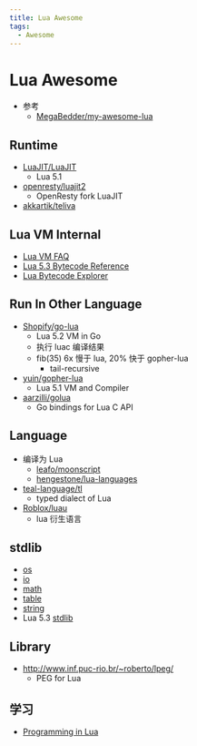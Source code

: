 ```yaml
---
title: Lua Awesome
tags:
  - Awesome
---
```


# Lua Awesome

- 参考
  - [MegaBedder/my-awesome-lua](https://github.com/MegaBedder/my-awesome-lua)

## Runtime

- [LuaJIT/LuaJIT](https://github.com/LuaJIT/LuaJIT)
  - Lua 5.1
- [openresty/luajit2](https://github.com/openresty/luajit2)
  - OpenResty fork LuaJIT
- [akkartik/teliva](https://github.com/akkartik/teliva)

## Lua VM Internal

- [Lua VM FAQ](https://gist.github.com/zeux/bb646a63c02ff2828117092036d2d174)
- [Lua 5.3 Bytecode Reference](https://the-ravi-programming-language.readthedocs.io/en/latest/lua_bytecode_reference.html)
- [Lua Bytecode Explorer](https://www.luac.nl/)

## Run In Other Language

- [Shopify/go-lua](https://github.com/Shopify/go-lua)
  - Lua 5.2 VM in Go
  - 执行 luac 编译结果
  - fib(35) 6x 慢于 lua, 20% 快于 gopher-lua
    - tail-recursive
- [yuin/gopher-lua](https://github.com/yuin/gopher-lua)
  - Lua 5.1 VM and Compiler
- [aarzilli/golua](https://github.com/aarzilli/golua)
  - Go bindings for Lua C API

## Language

- 编译为 Lua
  - [leafo/moonscript](https://github.com/leafo/moonscript)
  - [hengestone/lua-languages](https://github.com/hengestone/lua-languages)
- [teal-language/tl](https://github.com/teal-language/tl)
  - typed dialect of Lua
- [Roblox/luau](https://github.com/Roblox/luau)
  - lua 衍生语言

## stdlib

- [os](http://lua-users.org/wiki/OsLibraryTutorial)
- [io](http://lua-users.org/wiki/IoLibraryTutorial)
- [math](http://lua-users.org/wiki/MathLibraryTutorial)
- [table](http://lua-users.org/wiki/TableLibraryTutorial)
- [string](http://lua-users.org/wiki/StringLibraryTutorial)
- Lua 5.3 [stdlib](https://www.lua.org/manual/5.3/manual.html#6)

## Library

- http://www.inf.puc-rio.br/~roberto/lpeg/
  - PEG for Lua

## 学习

- [Programming in Lua](https://www.lua.org/pil/)
